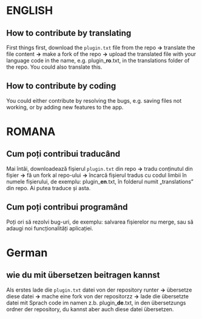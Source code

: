 # ENGLISH
## How to contribute by translating
First things first, download the `plugin.txt` file from the repo **->** translate the file content **->** make a fork of the repo **->** upload the translated file with your language code in the name, e.g. plugin_**ro**.txt, in the translations folder of the repo. You could also translate this.
## How to contribute by coding
You could either contribute by resolving the bugs, e.g. saving files not working, or by adding new features to the app.

# ROMANA
## Cum poți contribui traducând
Mai întâi, downloadează fișierul `plugin.txt` din repo **->** tradu conținutul din fișier **->** fă un fork al repo-ului **->** încarcă fișierul tradus cu codul limbii în numele fișierului, de exemplu: plugin_**en**.txt, în folderul numit „translations” din repo. Ai putea traduce și asta.

## Cum poți contribui programând
Poți ori să rezolvi bug-uri, de exemplu: salvarea fișierelor nu merge, sau să adaugi noi funcționalități aplicației.

# German
## wie du mit übersetzen beitragen kannst
Als erstes lade die `plugin.txt` datei von der repository runter **->** übersetze diese datei  **->** mache eine fork von der repositorzz **->** lade die übersetzte datei mit Sprach code im namen z.b. plugin_**de**.txt, in den übersetzungs ordner der repository, du kannst aber auch diese datei übersetzen.